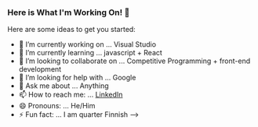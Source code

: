 ### Here is What I'm Working On! 👋



Here are some ideas to get you started:

- 🔭 I’m currently working on ... Visual Studio
- 🌱 I’m currently learning ... javascript + React
- 👯 I’m looking to collaborate on ... Competitive Programming + front-end development
- 🤔 I’m looking for help with ... Google
- 💬 Ask me about ... Anything
- 📫 How to reach me: ... [LinkedIn](https://www.linkedin.com/in/aa-nadim/)
- 😄 Pronouns: ... He/Him
- ⚡ Fun fact: ... I am quarter Finnish
-->
